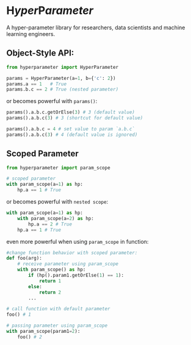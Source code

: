 **H**_yper_**P**_arameter_
===========================
A hyper-parameter library for researchers, data scientists and machine learning engineers.

## Object-Style API:

```python
from hyperparameter import HyperParameter

params = HyperParameter(a=1, b={'c': 2})
params.a == 1   # True
params.b.c == 2 # True (nested parameter)
```

or becomes powerful with `params()`:

```python
params().a.b.c.getOrElse(3) # 3 (default value)
params().a.b.c(3) # 3 (shortcut for default value)

params().a.b.c = 4 # set value to param `a.b.c`
params().a.b.c(3) # 4 (default value is ignored) 
```

## Scoped Parameter

```python
from hyperparameter import param_scope

# scoped parameter
with param_scope(a=1) as hp: 
    hp.a == 1 # True
```
or becomes powerful with `nested scope`:
``` python
with param_scope(a=1) as hp: 
    with param_scope(a=2) as hp: 
        hp.a == 2 # True
    hp.a == 1 # True
```

even more powerful when using `param_scope` in function:

```python
#change function behavior with scoped parameter:
def foo(arg):
    # receive parameter using param_scope
    with param_scope() as hp: 
        if (hp().param1.getOrElse(1) == 1):
            return 1
        else:
            return 2
        ...

# call function with default parameter
foo() # 1

# passing parameter using param_scope
with param_scope(param1=2): 
    foo() # 2
```
